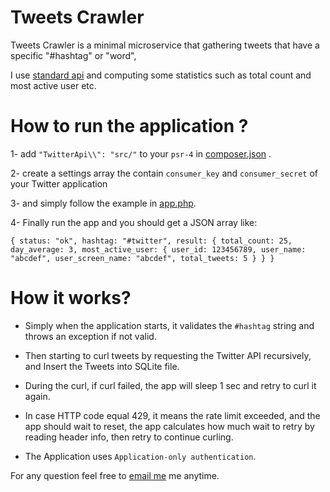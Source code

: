 # Tweets Crawler 
Tweets Crawler is a minimal microservice that gathering tweets that have a specific "#hashtag" or "word",

I use [standard api](https://developer.twitter.com/en/docs/tweets/search/overview) and computing some statistics such as total count and most active user etc.

# How to run the application ?

1- add `"TwitterApi\\": "src/"` to your `psr-4` in [composer.json](composer.json) .

2- create a settings array the contain `consumer_key` and `consumer_secret` of your Twitter application

3- and simply follow the example in [app.php](web/app.php).

4- Finally run the app and you should get a JSON array like:

`
{
    status: "ok",
    hashtag: "#twitter",
    result: {
        total_count: 25,
        day_average: 3,
        most_active_user: {
            user_id: 123456789,
            user_name: "abcdef",
            user_screen_name: "abcdef",
            total_tweets: 5
        }
    }
}
` 


# How it works?

- Simply when the application starts, it validates the `#hashtag` string and throws an exception if not valid.

- Then starting to curl tweets by requesting the Twitter API recursively, and Insert the Tweets into SQLite file.

- During the curl, if curl failed, the app will sleep 1 sec and retry to curl it again.

- In case HTTP code equal 429, it means the rate limit exceeded, and the app should wait to reset, the app calculates how much wait to retry by reading header info, then retry to continue curling.

- The Application uses `Application-only authentication`.


For any question feel free to [email me](fat7i.wp@gmail.com) me anytime.